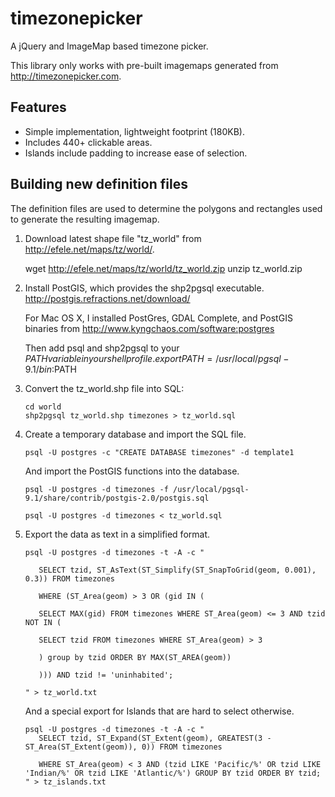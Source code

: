 timezonepicker
==============

A jQuery and ImageMap based timezone picker.

This library only works with pre-built imagemaps generated from
http://timezonepicker.com.

Features
--------

- Simple implementation, lightweight footprint (180KB).
- Includes 440+ clickable areas.
- Islands include padding to increase ease of selection.

Building new definition files
-----------------------------

The definition files are used to determine the polygons and rectangles used to
generate the resulting imagemap.

1. Download latest shape file "tz_world" from
   http://efele.net/maps/tz/world/.

   wget http://efele.net/maps/tz/world/tz_world.zip
   unzip tz_world.zip

2. Install PostGIS, which provides the shp2pgsql executable.
   http://postgis.refractions.net/download/

   For Mac OS X, I installed PostGres, GDAL Complete, and PostGIS binaries from
   http://www.kyngchaos.com/software:postgres

   Then add psql and shp2pgsql to your $PATH variable in your shell profile.
   export PATH=/usr/local/pgsql-9.1/bin:$PATH

3. Convert the tz_world.shp file into SQL:

   ```
   cd world
   shp2pgsql tz_world.shp timezones > tz_world.sql
   ```

4. Create a temporary database and import the SQL file.

   ```
   psql -U postgres -c "CREATE DATABASE timezones" -d template1
   ```

   And import the PostGIS functions into the database.

   ```
   psql -U postgres -d timezones -f /usr/local/pgsql-9.1/share/contrib/postgis-2.0/postgis.sql

   psql -U postgres -d timezones < tz_world.sql
   ```

5. Export the data as text in a simplified format.

   ```
   psql -U postgres -d timezones -t -A -c "

      SELECT tzid, ST_AsText(ST_Simplify(ST_SnapToGrid(geom, 0.001), 0.3)) FROM timezones 

      WHERE (ST_Area(geom) > 3 OR (gid IN (

      SELECT MAX(gid) FROM timezones WHERE ST_Area(geom) <= 3 AND tzid NOT IN (

      SELECT tzid FROM timezones WHERE ST_Area(geom) > 3

      ) group by tzid ORDER BY MAX(ST_AREA(geom))

      ))) AND tzid != 'uninhabited';

   " > tz_world.txt
   ```

   And a special export for Islands that are hard to select otherwise.

   ```
   psql -U postgres -d timezones -t -A -c "
      SELECT tzid, ST_Expand(ST_Extent(geom), GREATEST(3 - ST_Area(ST_Extent(geom)), 0)) FROM timezones

      WHERE ST_Area(geom) < 3 AND (tzid LIKE 'Pacific/%' OR tzid LIKE 'Indian/%' OR tzid LIKE 'Atlantic/%') GROUP BY tzid ORDER BY tzid;
   " > tz_islands.txt
   ```
